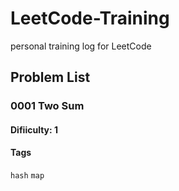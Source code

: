 # LeetCode-Training
personal training log for LeetCode

## Problem List

### 0001 Two Sum
#### Difiiculty: 1
#### Tags
`hash` `map`
